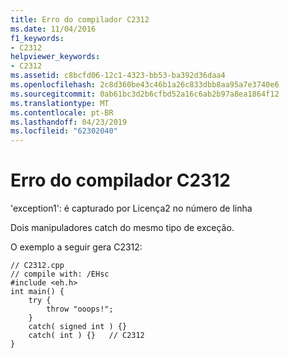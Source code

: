 ```yaml
---
title: Erro do compilador C2312
ms.date: 11/04/2016
f1_keywords:
- C2312
helpviewer_keywords:
- C2312
ms.assetid: c8bcfd06-12c1-4323-bb53-ba392d36daa4
ms.openlocfilehash: 2c8d360be43c46b1a26c833dbb8aa95a7e3740e6
ms.sourcegitcommit: 0ab61bc3d2b6cfbd52a16c6ab2b97a8ea1864f12
ms.translationtype: MT
ms.contentlocale: pt-BR
ms.lasthandoff: 04/23/2019
ms.locfileid: "62302040"
---
```

# <a name="compiler-error-c2312"></a>Erro do compilador C2312

'exception1': é capturado por Licença2 no número de linha

Dois manipuladores catch do mesmo tipo de exceção.

O exemplo a seguir gera C2312:

```
// C2312.cpp
// compile with: /EHsc
#include <eh.h>
int main() {
    try {
        throw "ooops!";
    }
    catch( signed int ) {}
    catch( int ) {}   // C2312
}
```
